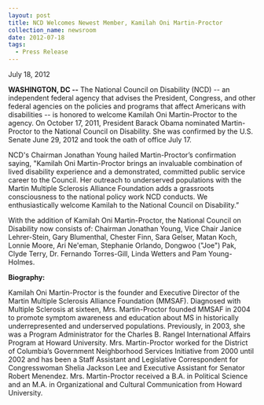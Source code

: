 ```yaml
---
layout: post
title: NCD Welcomes Newest Member, Kamilah Oni Martin-Proctor
collection_name: newsroom
date: 2012-07-18
tags:
  - Press Release
---
```


July 18, 2012

**WASHINGTON, DC --** The National Council on Disability (NCD) -- an independent federal agency that advises the President, Congress, and other federal agencies on the policies and programs that affect Americans with disabilities -- is honored to welcome Kamilah Oni Martin-Proctor to the agency. On October 17, 2011, President Barack Obama nominated Martin-Proctor to the National Council on Disability. She was confirmed by the U.S. Senate June 29, 2012 and took the oath of office July 17.

NCD's Chairman Jonathan Young hailed Martin-Proctor’s confirmation saying, "Kamilah Oni Martin-Proctor brings an invaluable combination of lived disability experience and a demonstrated, committed public service career to the Council. Her outreach to underserved populations with the Martin Multiple Sclerosis Alliance Foundation adds a grassroots consciousness to the national policy work NCD conducts. We enthusiastically welcome Kamilah to the National Council on Disability.”

With the addition of Kamilah Oni Martin-Proctor, the National Council on Disability now consists of: Chairman Jonathan Young, Vice Chair Janice Lehrer-Stein, Gary Blumenthal, Chester Finn, Sara Gelser, Matan Koch, Lonnie Moore, Ari Ne'eman, Stephanie Orlando, Dongwoo ("Joe") Pak, Clyde Terry, Dr. Fernando Torres-Gill, Linda Wetters and Pam Young-Holmes.

**Biography:**

Kamilah Oni Martin-Proctor is the founder and Executive Director of the Martin Multiple Sclerosis Alliance Foundation (MMSAF). Diagnosed with Multiple Sclerosis at sixteen, Mrs. Martin-Proctor founded MMSAF in 2004 to promote symptom awareness and education about MS in historically underrepresented and underserved populations. Previously, in 2003, she was a Program Administrator for the Charles B. Rangel International Affairs Program at Howard University. Mrs. Martin-Proctor worked for the District of Columbia’s Government Neighborhood Services Initiative from 2000 until 2002 and has been a Staff Assistant and Legislative Correspondent for Congresswoman Shelia Jackson Lee and Executive Assistant for Senator Robert Menendez. Mrs. Martin-Proctor received a B.A. in Political Science and an M.A. in Organizational and Cultural Communication from Howard University.
